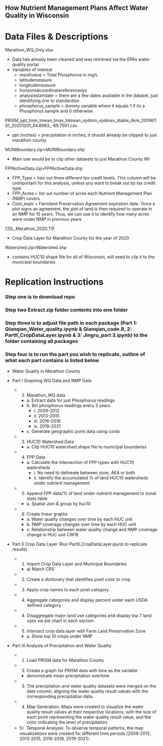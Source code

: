 ## How Nutrient Management Plans Affect Water Quality in Wisconsin

# Data Files & Descriptions
Marathon_WQ_Only.xlsx
- Data has already been cleaned and was retrieved via the EPAs water quality portal
- Variables of interest
  - resultvalue = Total Phosphorus in mg/L
  - latitudemeasure
  - longitudemeasure
  - horizontalcoordinatereferencesys
  - analysisstartdate = there are a few dates available in the dataset, just identifying one to standardize
  - phosphorus_sample = dummy variable where it equals 1 if its a Phosphorus sample and 0 otherwise

PRISM_ppt_tmin_tmean_tmax_tdmean_vpdmin_vpdmax_stable_4km_20090101_20201201_44.8983_-89.7591.csv
- ppt (inches) = precipitation in inches, it should already be clipped to just marathon county

MUNIBoundary.zip>MUNIBoundary.shp
- Main use would be to clip other datasets to just Marathon County WI

FPPActiveData.zip>FPPActiveData.shp
- FPP_Type = lists out three different tax credit levels. This column will be unimportant for this analysis, unless you want to break out by tax credit type
- FPP_Acres = list out number of acres each Nutrient Management Plan (NMP) covers
- Cont_expir = Farmland Preservation Agreement expiration date. Once a plot signs an agreement, the plot of land is then required to operate in an NMP for 15 years. Thus, we can use it to identify how many acres were under NMP in previous years

CDL_Marathon_2020.TIF
- Crop Data Layer for Marathon County for the year of 2020

Watershed.zip>Watershed.shp
- contains HUC10 shape file for all of Wisconsin, will need to clip it to the municipal boundaries


# Replication Instructions
### Step one is to download repo
### Step two Extract zip folder contents into one folder
### Step three is to adjust file path in each package (Part 1: Qianqian_Water_quality.ipynb & Qianqian_code.R, 2: PartII_CropDataLayer.ipynb & 3: Jingru_part 3.ipynb) to the folder containing all packages
### Step four is to run the part you wish to replicate, outline of what each part contains is listed below

- Water Quality in Marathon County
- Part I Graphing WQ Data and NMP Data
  - 2)	Marathon_WQ data
    - a.	Extract data for just Phosphorus readings
    - b.	Bin phosphorus readings every 3 years
       - i.	2009-2012
       - ii.	2013-2015
       - iii.	2016-2018
       - iv.	2019-2021
     - c.	Generate geographic point data using cords
  - 3)	HUC10 Watershed Data
     - a.	Clip HUC10 watershed shape file to municipal boundaries
  - 4)	FPP Data
     - a.	Calculate the intersection of FPP types with HUC10 watersheds
       - i.	No need to delineate between zone, AEA or both
       - ii.	Identify the accumulated % of land HUC10 watersheds under nutrient management 
  - 5)	Append FPP data/% of land under nutrient management to zonal stats table
    - a.	Spatial Join & group by huc10
  - 6)	Create linear graphs
    - a.	Water quality changes over time by each HUC unit
    - b.	NMP coverage changes over time by each HUC unit
    - c.	Relationship between water quality change and NMP coverage change in HUC unit CW18


- Part II Crop Data Layer (Run PartII_CropDataLayer.ipynb to replicate results)
  - 1)	Import Crop Data Layer and Municipal Boundaries
    - a) Match CRS'
  - 2)	Create a dictionary that identifies pixel color to crop
  - 3)	Apply crop names to each pixel category
  - 4)  Aggregate categories and display percent under each USDA defined category
  - 4)	Disaggregate major land use categories and display top 7 land uses via pie chart in each section
  - 5)	Intersect crop data layer with Farm Land Preservation Zone 
    - a.	Show top 10 crops under NMP
    
- Part III Analysis of Precipitation and Water Quality 
  - 1)	Load PRISM data for Marathon County
  - 2)	Create a graph for PRISM data with time as the variable
    -  demonstrate mean precipitation overtime
  - 3)	The precipitation and water quality datasets were merged on the date column, aligning the water quality result values with the    corresponding precipitation data.
  - 4)	Map Generation: Maps were created to visualize the water quality result values at their respective locations, with the size of each point representing the water quality result value, and the color indicating the level of precipitation.
  - 5）Temporal Analysis: To observe temporal patterns, the map visualizations were created for different time periods (2009-2012, 2013-2015, 2016-2018, 2019-2021).
